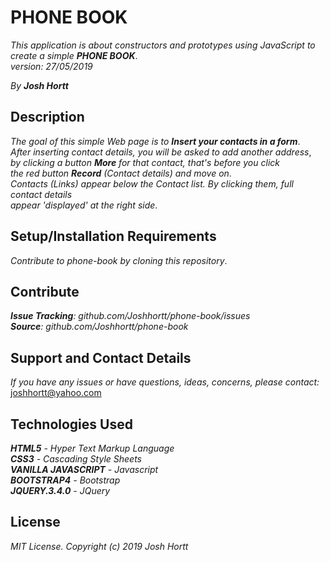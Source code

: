 # PHONE BOOK

_This application is about constructors and prototypes using JavaScript to create a simple **PHONE BOOK**_.<br/>
_version: 27/05/2019_<br/>

_By **Josh Hortt**_

## Description

_The goal of this simple Web page is to **Insert your contacts in a form**_.<br/>
_After inserting contact details, you will be asked to add another address_,<br/>
_by clicking a button **More** for that contact, that's before you click_<br/>
_the red button **Record** (Contact details) and move on_.<br/>
_Contacts (Links) appear below the Contact list. By clicking them, full contact details_<br/>
_appear 'displayed' at the right side_.

## Setup/Installation Requirements

_Contribute to phone-book by cloning this repository_.

## Contribute

_**Issue Tracking**: github.com/Joshhortt/phone-book/issues_<br/>
_**Source**: github.com/Joshhortt/phone-book_

## Support and Contact Details

_If you have any issues or have questions, ideas, concerns, please contact:_ joshhortt@yahoo.com

## Technologies Used

_**HTML5** - Hyper Text Markup Language_<br/>
_**CSS3** - Cascading Style Sheets_<br/>
_**VANILLA JAVASCRIPT** - Javascript_</br>
_**BOOTSTRAP4** - Bootstrap_</br>
_**JQUERY.3.4.0** - JQuery_

## License

*MIT License. Copyright (c) 2019 Josh Hortt*
